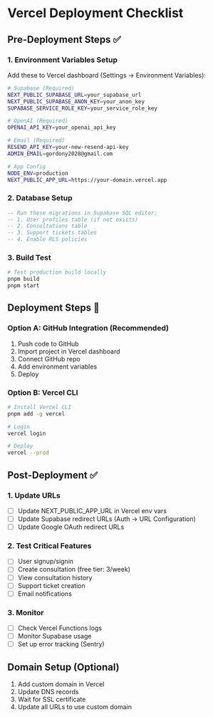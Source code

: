 # Vercel Deployment Checklist

## Pre-Deployment Steps ✅

### 1. Environment Variables Setup

Add these to Vercel dashboard (Settings → Environment Variables):

```bash
# Supabase (Required)
NEXT_PUBLIC_SUPABASE_URL=your_supabase_url
NEXT_PUBLIC_SUPABASE_ANON_KEY=your_anon_key
SUPABASE_SERVICE_ROLE_KEY=your_service_role_key

# OpenAI (Required)
OPENAI_API_KEY=your_openai_api_key

# Email (Required)
RESEND_API_KEY=your-new-resend-api-key
ADMIN_EMAIL=gordony2028@gmail.com

# App Config
NODE_ENV=production
NEXT_PUBLIC_APP_URL=https://your-domain.vercel.app
```

### 2. Database Setup

```sql
-- Run these migrations in Supabase SQL editor:
-- 1. User profiles table (if not exists)
-- 2. Consultations table
-- 3. Support tickets tables
-- 4. Enable RLS policies
```

### 3. Build Test

```bash
# Test production build locally
pnpm build
pnpm start
```

## Deployment Steps 🚀

### Option A: GitHub Integration (Recommended)

1. Push code to GitHub
2. Import project in Vercel dashboard
3. Connect GitHub repo
4. Add environment variables
5. Deploy

### Option B: Vercel CLI

```bash
# Install Vercel CLI
pnpm add -g vercel

# Login
vercel login

# Deploy
vercel --prod
```

## Post-Deployment ✅

### 1. Update URLs

- [ ] Update NEXT_PUBLIC_APP_URL in Vercel env vars
- [ ] Update Supabase redirect URLs (Auth → URL Configuration)
- [ ] Update Google OAuth redirect URLs

### 2. Test Critical Features

- [ ] User signup/signin
- [ ] Create consultation (free tier: 3/week)
- [ ] View consultation history
- [ ] Support ticket creation
- [ ] Email notifications

### 3. Monitor

- [ ] Check Vercel Functions logs
- [ ] Monitor Supabase usage
- [ ] Set up error tracking (Sentry)

## Domain Setup (Optional)

1. Add custom domain in Vercel
2. Update DNS records
3. Wait for SSL certificate
4. Update all URLs to use custom domain
